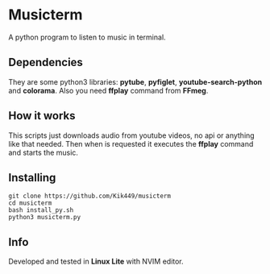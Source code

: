 # Musicterm
A python program to listen to music in terminal.

## Dependencies
They are some python3 libraries: **pytube**, **pyfiglet**, **youtube-search-python** and **colorama**.
Also you need **ffplay** command from **FFmeg**.

## How it works
This scripts just downloads audio from youtube videos, no api or anything like that needed.
Then when is requested it executes the **ffplay** command and starts the music.

## Installing
```
git clone https://github.com/Kik449/musicterm
cd musicterm
bash install_py.sh
python3 musicterm.py
```
## Info
Developed and tested in **Linux Lite** with NVIM editor.
